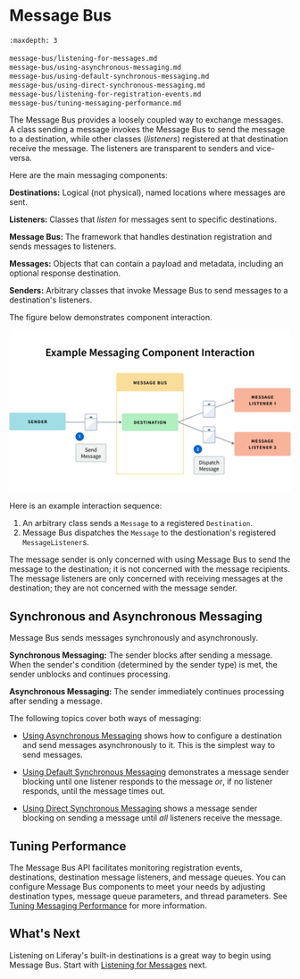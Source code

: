 # Message Bus

```{toctree}
:maxdepth: 3

message-bus/listening-for-messages.md
message-bus/using-asynchronous-messaging.md
message-bus/using-default-synchronous-messaging.md
message-bus/using-direct-synchronous-messaging.md
message-bus/listening-for-registration-events.md
message-bus/tuning-messaging-performance.md
```

The Message Bus provides a loosely coupled way to exchange messages. A class sending a message invokes the Message Bus to send the message to a destination, while other classes (*listeners*) registered at that destination receive the message. The listeners are transparent to senders and vice-versa.

Here are the main messaging components:

**Destinations:** Logical (not physical), named locations where messages are sent.

**Listeners:** Classes that *listen* for messages sent to specific destinations.

**Message Bus:** The framework that handles destination registration and sends messages to listeners.

**Messages:** Objects that can contain a payload and metadata, including an optional response destination.

**Senders:** Arbitrary classes that invoke Message Bus to send messages to a destination's listeners.

The figure below demonstrates component interaction.

![Example Messaging Component Interaction](./message-bus/images/01.png)

Here is an example interaction sequence:

1. An arbitrary class sends a `Message` to a registered `Destination`.
1. Message Bus dispatches the `Message` to the destionation's registered `MessageListener`s.

The message sender is only concerned with using Message Bus to send the message to the destination; it is not concerned with the message recipients. The message listeners are only concerned with receiving messages at the destination; they are not concerned with the message sender.

## Synchronous and Asynchronous Messaging

Message Bus sends messages synchronously and asynchronously.

**Synchronous Messaging:** The sender blocks after sending a message. When the sender's condition (determined by the sender type) is met, the sender unblocks and continues processing.

**Asynchronous Messaging:** The sender immediately continues processing after sending a message.

The following topics cover both ways of messaging:

* [Using Asynchronous Messaging](./message-bus/using-asynchronous-messaging.md) shows how to configure a destination and send messages asynchronously to it. This is the simplest way to send messages.

* [Using Default Synchronous Messaging](./message-bus/using-default-synchronous-messaging.md) demonstrates a message sender blocking until one listener responds to the message *or*, if no listener responds, until the message times out.

* [Using Direct Synchronous Messaging](./message-bus/using-default-synchronous-messaging.md) shows a message sender blocking on sending a message until *all* listeners receive the message.

## Tuning Performance

The Message Bus API facilitates monitoring registration events, destinations, destination message listeners, and message queues. You can configure Message Bus components to meet your needs by adjusting destination types, message queue parameters, and thread parameters. See [Tuning Messaging Performance](./message-bus/tuning-messaging-performance.md) for more information.

## What's Next

Listening on Liferay's built-in destinations is a great way to begin using Message Bus. Start with [Listening for Messages](./message-bus/listening-for-messages.md) next.